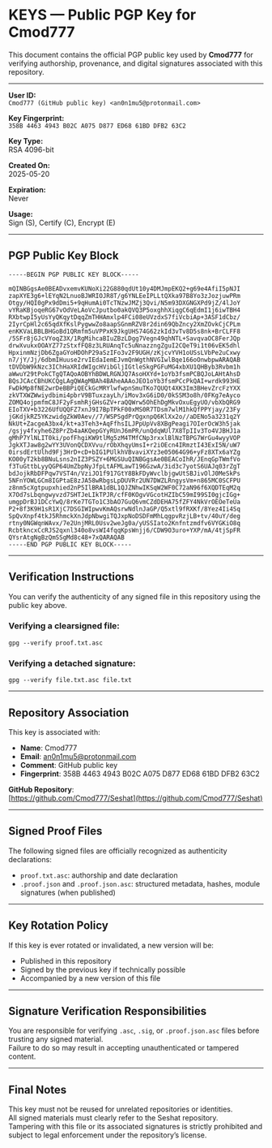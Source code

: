 # KEYS — Public PGP Key for Cmod777

This document contains the official PGP public key used by **Cmod777** for verifying authorship, provenance, and digital signatures associated with this repository.

---

**User ID:**  
`Cmod777 (GitHub public key) <an0n1mu5@protonmail.com>`

**Key Fingerprint:**  
`358B 4463 4943 B02C A075 D877 ED68 61BD DFB2 63C2`

**Key Type:**  
RSA 4096-bit

**Created On:**  
2025-05-20

**Expiration:**  
Never

**Usage:**  
Sign (S), Certify (C), Encrypt (E)

---

## PGP Public Key Block

```asc
-----BEGIN PGP PUBLIC KEY BLOCK-----

mQINBGgsAe0BEADvxemvKUNoXi22G880qdUt10y4DMJmpEKQ2+g69e4AfiI5pNJI
zapXYE3g6+lEYqN2LnuoBJWRIOJR8T/g6YNLEeIPLLtQXka97B8Yo3zJozjuwPRm
Otgy/HQI0gPx9dDmi5+9qHumAi0TcTNzwJMZj3Qvi/N5m93DXGNGXPd9jZ/4lJoY
vYRaKBjoqeRG67vOdVeLAoVcJputbo0akQVQ3P5oxghhXiqgC6qEdmI1j6iwTBH4
RXbtwpI5yUsYyQKqytDqqZmTHHAmxlp4FCi08eUVzdxS7fiVcbiAp+3ASF1dCbz/
2IyrCpHl2c65qdXfKslPygwwZo8aapSGnmRZV8r2din69QbZncy2XmZOvkCjCPLm
enKKVaLBBLBHGoBd1QRmfm5uVPPxK9JkgUHS74G62zkId3vTv8D5s8nk+BrCLFF8
/5SFr8jGJcVYoqZ3X/1RgMihcaBIuZBzLDgg7Vegn49qhNTL+SavqvaOC8FerJQp
drwXvukxOOAYZ77zStxfFQ8z3LRUAnqTc5uNnazzngZguI2CQeT9i1t06vEK5dhl
HpxinmNzjDb6ZgaGYoHDOhP29aSzIFo3v2F9UGH/zKjcvYVH1oUSsLVbPe2uCxwy
n7/jY/Jj/6dbmIHuuse2rvIEdaIemEJvmQnWgthNVGIwlBqe166oOnwbpwARAQAB
tDVDbW9kNzc3IChHaXRIdWIgcHVibGljIGtleSkgPGFuMG4xbXU1QHByb3Rvbm1h
aWwuY29tPokCTgQTAQoAOBYhBDWLRGNJQ7AsoHXYd+1oYb3fsmPCBQJoLAHtAhsD
BQsJCAcCBhUKCQgLAgQWAgMBAh4BAheAAAoJEO1oYb3fsmPCcPkQAI+wrdk993HE
FwDkMp8fNE2wrDeBBPiQECkGcMRYlwfwpnSmuTKo7QUQt4XK3Im3BHevZrcFzYXX
zkVTXWZWwiydbimi4pbrV9BTuxzayLh/iMov3xG6iD0/0kSSM3o8h/0FKg7eAyco
ZOMQ4ojpmfmC8JF2yFsmhRjGHsGZV+raQQWrw5OhEhDgMkvOxuEgyUO/vbXbQRG9
EIoTXV+b3226UfUQQFZ7xnJ9I7BpTPkF00xMS0R7TDsm7wlM1hkQfPPYjay/23Fy
jGKdjkRZ5YKzwidgZkW0Aev//7/WSPSgdPrQgxnpQ6KlXx2o//aDENo5a3231q2Y
NkUt+ZacgeA3bx4/kt+a3Teh3+AqFfhsILJPpUpVv8XBgPeagi7OIerOcW3h5jak
/gsjy4fxyhe6Z8PrZb4aAKQepGYyRUnJ6mPR/unQdqWUl7X8TpIIv3To4VJBHJ1a
gMhP7YlNLIT0ki/pofFhgiKW9tlMg5zM4TMfCNp3rxxlBlNzTBPG7WrGu4wyyVOP
JgkXTJaw8g2wYY3UVonQCDXVvu/rObXhqyUmsI+r2iOEcn4IRmztI43ExI5N/uW7
0irsdErtUlhd9Fj3HrD+cD+bIG1PUlkhVBvaviXYz3e05064G96+yFz8XTx6aYZg
KO00yT2kb8BNuLsns2nIZ3PSZY+6MGSUuQINBGgsAe0BEACoIhR/JEnqGpTWmfVo
f3TuGttbLyyQGP64UmZbpNyJfpLtAFMLawT196GzwA/3id3c7yotS6UAJq03rZgT
bdJojkRbDFPqw7VST4n/VziJO1f917GtY8BkFDyWvclbjgwUtSBJivOlJ0MeSkPs
5NFnYOWLGCm8IGPtaE8zJA58wRbgsLpDUVRr2UN7DWZLRngysVm+n865MC0SCFPU
z8nm5cXgtpupxhied2nP5IlBRA1dBL1QJZNhwIKSqW2WF0C72aN96f6XQDTEqM2q
X7Od7sLbqngwyvzd7SHTJeLIkTPJR/cfF0KOgvVGcotHZIbC59mI99SI0gjcIGg+
umgpDrBJ1DCcYwQ/8rKe7TGTo1C3bAO7GuQ6vmCZdDEHA75fZFY4NkVrOEOeTeUa
P2+8f3K9H1sR1XjC7DSGIWIpwvKmAQsrwNdlnJaGP/Q5xtl9fRXKf/8Yez4Ii4Sq
SpQvXnpf4tkJ5RhmckXnJdpNbwgiTQJxpNoDSDFmMhLqgpvRzjLB+tv/40uY/deg
rtny0NGWqnWAvx/7e2UnjMRL0Usv2weJg0a/yUSSIato2Knfntzmdfv6VYGKiO8q
RcbtkncxCcRJS2qxnl340o8vsWI4fqqKpsWnjj6/CDW9O3uro+YXP/mA/4tjSpFR
QYsrAtgNgBzQmSSgMd8c48+7xQARAQAB
-----END PGP PUBLIC KEY BLOCK-----
```

---

## Verification Instructions

You can verify the authenticity of any signed file in this repository using the public key above.

### Verifying a clearsigned file:
```
gpg --verify proof.txt.asc
```

### Verifying a detached signature:
```
gpg --verify file.txt.asc file.txt
```

---

## Repository Association

This key is associated with:

- **Name**: Cmod777  
- **Email**: an0n1mu5@protonmail.com  
- **Comment**: GitHub public key  
- **Fingerprint**: 358B 4463 4943 B02C A075 D877 ED68 61BD DFB2 63C2

**GitHub Repository**:  
[https://github.com/Cmod777/Seshat](https://github.com/Cmod777/Seshat)

---

## Signed Proof Files

The following signed files are officially recognized as authenticity declarations:

- `proof.txt.asc`: authorship and date declaration  
- `.proof.json` and `.proof.json.asc`: structured metadata, hashes, module signatures (when published)

---

## Key Rotation Policy

If this key is ever rotated or invalidated, a new version will be:

- Published in this repository  
- Signed by the previous key if technically possible  
- Accompanied by a new version of this file

---

## Signature Verification Responsibilities

You are responsible for verifying `.asc`, `.sig`, or `.proof.json.asc` files before trusting any signed material.  
Failure to do so may result in accepting unauthenticated or tampered content.

---

## Final Notes

This key must not be reused for unrelated repositories or identities.  
All signed materials must clearly refer to the Seshat repository.  
Tampering with this file or its associated signatures is strictly prohibited and subject to legal enforcement under the repository’s license.

